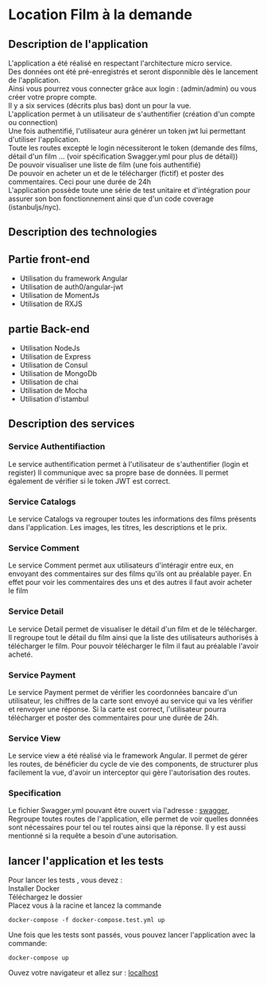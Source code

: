 # Location Film à la demande

## Description de l'application

L'application a été réalisé en respectant l'architecture micro service.<br/>
Des données ont été pré-enregistrés et seront disponnible dès le lancement de l'application.<br/>
Ainsi vous pourrez vous connecter grâce aux login : (admin/admin) ou vous créer votre propre compte.<br/>
Il y a six services (décrits plus bas) dont un pour la vue.<br/>
L'application permet à un utilisateur de s'authentifier (création d'un compte ou connection)<br/>
Une fois authentifié, l'utilisateur aura générer un token jwt lui permettant d'utiliser l'application.<br/>
Toute les routes excepté le login nécessiteront le token (demande des films, détail d'un film ... (voir spécification Swagger.yml pour plus de détail))<br/>
De pouvoir visualiser une liste de film (une fois authentifié)<br/>
De pouvoir en acheter un et de le télécharger (fictif) et poster des commentaires. Ceci pour une durée de 24h<br/>
L'application possède toute une série de test unitaire et d'intégration pour assurer son bon fonctionnement ainsi que d'un code coverage (istanbuljs/nyc).

## Description des technologies

## Partie front-end
<ul>
<li>Utilisation du framework Angular</li>
<li>Utilisation de auth0/angular-jwt</li>
<li>Utilisation de MomentJs</li>
<li>Utilisation de RXJS</li>
</ul>

## partie Back-end
<ul>
<li>Utilisation NodeJs</li>
<li>Utilisation de Express</li>
<li>Utilisation de Consul</li>
<li>Utilisation de MongoDb</li>
<li>Utilisation de chai</li>
<li>Utilisation de Mocha</li>
<li>Utilisation d'istambul</li>
</ul>

## Description des services

### Service Authentifiaction
Le service authentification permet à l'utilisateur de s'authentifier (login et register)
Il communique avec sa propre base de données.
Il permet également de vérifier si le token JWT est correct.

### Service Catalogs
Le service Catalogs va regrouper toutes les informations des films présents dans l'application.
Les images, les titres, les descriptions et le prix.

### Service Comment
Le service Comment permet aux utilisateurs d'intéragir entre eux, en envoyant des commentaires sur des films qu'ils ont au préalable payer.
En effet pour voir les commentaires des uns et des autres il faut avoir acheter le film

### Service Detail
Le service Detail permet de visualiser le détail d'un film et de le télécharger. Il regroupe tout le détail du film ainsi que la liste des utilisateurs authorisés à télécharger le film. Pour pouvoir télécharger le film il faut au préalable l'avoir acheté.

### Service Payment
Le service Payment permet de vérifier les coordonnées bancaire d'un utilisateur, les chiffres de la carte sont envoyé au service qui va les vérifier et renvoyer une réponse. Si la carte est correct, l'utilisateur pourra télécharger et poster des commentaires pour une durée de 24h.

### Service View
Le service view a été réalisé via le framework Angular.
Il permet de gérer les routes, de bénéficier du cycle de vie des components, de structurer plus facilement la vue, d'avoir un interceptor qui gère l'autorisation des routes.

### Specification
Le fichier Swagger.yml pouvant être ouvert via l'adresse : [swagger](https://editor.swagger.io/), Regroupe toutes routes de l'application, elle permet de voir quelles données sont nécessaires pour tel ou tel routes ainsi que la réponse. Il y est aussi mentionné si la requête a besoin d'une autorisation.

## lancer l'application et les tests
Pour lancer les tests , vous devez : <br/>
Installer Docker<br/>
Téléchargez le dossier<br/>
Placez vous à la racine et lancez la commande<br/>
```
docker-compose -f docker-compose.test.yml up

```

Une fois que les tests sont passés, vous pouvez lancer l'application avec la commande:
```
docker-compose up

```

Ouvez votre navigateur et allez sur : [localhost](http://localhost:4200)
<br/>
